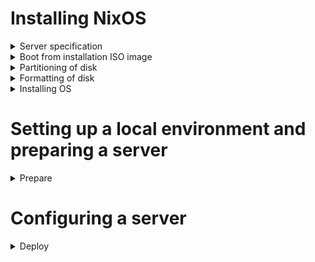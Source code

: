 # Installing NixOS

<details>
<summary>Server specification</summary>
<br>

| Hardware | Configuration |
| :--- | :--- |
| Processor | Intel Core i7-4790, 4x3600 MHz |
| Memory | 32 GB DDR3 1600 MHz |
| Disks | 120 GB SSD x 2, 4 TB HDD x 1 |

</details>

<details>
<summary>Boot from installation ISO image</summary>
<br>

Boot from installation ISO image (Minimal, 64-bit Intel/AMD):

1. set a password for the `nixos` user
   ```bash
   passwd
   ```

2. connect from a remote host
   ```bash
   ssh nixos@[SERVER_IP_ADDRESS]
   ```

</details>

<details>
<summary>Partitioning of disk</summary>
<br>

> Ignore info messages from parted: `Information: You may need to update /etc/fstab.`

1. delete data from SSD drives
   ```bash
   sudo shred --verbose /dev/sdX
   ```

2. find disk which connected to SATA-port 1
   ```bash
   $ for i in /dev/disk/by-path/*;do [[ ! "$i" =~ '-part[0-9]+$' ]] && echo "Port $(basename "$i"|grep -Po '(?<=ata-)[0-9]+'): $(readlink -f "$i")";done
   Port 1: /dev/sdb
   ```

3. create a GPT partition table
   ```bash
   sudo parted /dev/sdb -- mklabel gpt
   ```

4. create a `root` partition, left 16GiB for `swap` partition at the end of disk and 512MiB for `boot` partition at the beggining of disk
   ```bash
   sudo parted /dev/sdb -- mkpart primary 512MiB -16GiB
   ```

5. create a `swap` partition
   ```bash
   sudo parted -a none /dev/sdb -- mkpart primary linux-swap -16GiB 100%
   ```

6. create a `boot` partition
   ```bash
   sudo parted /dev/sdb -- mkpart ESP fat32 1MiB 512MiB
   sudo parted /dev/sdb -- set 3 esp on
   ```

</details>

<details>
<summary>Formatting of disk</summary>
<br>

1. format a `root` partition to ext4, add a label `nixos`
   ```bash
   sudo mkfs.ext4 -L nixos /dev/sdb1
   ```

2. create a `swap` partition, add a label `swap`
   ```bash
   sudo mkswap -L swap /dev/sdb2
   ```

3. create a `boot` partition, add a lable `boot`
   ```bash
   sudo mkfs.fat -F 32 -n boot /dev/sdb3
   ```

</details>

<details>
<summary>Installing OS</summary>
<br>

1. mount the target file system on which NixOS should be installed on `/mnt`
   ```bash
   sudo mount /dev/disk/by-label/nixos /mnt
   ```

2. mount the boot file system on `/mnt/boot`
   ```bash
   sudo mkdir -p /mnt/boot
   sudo mount /dev/disk/by-label/boot /mnt/boot
   ```

3. generate an initial configuration file
   ```bash
   sudo nixos-generate-config --root /mnt
   ```

4. edit a configuration file
   ```bash
   sudo nano /mnt/etc/nixos/configuration.nix
   ```
   * enable OpenSSH service
   * allow login as root user
   ```
   services.openssh = {
     enable = true;
     settings.PermitRootLogin = "yes";
   };
   ```

5. run the installation
   ```bash
   sudo nixos-install
   ```

6. at the end of the installation set the password for the root user. If something went wrong, set it manually
   ```bash
   [nixos@nixos:~]$ sudo nixos-enter --root '/mnt'
   [root@nixos:/]# passwd
   [root@nixos:/]# exit
   ```

7. reboot system
   ```bash
   sudo reboot
   ```

8. after reboot check connection under the `root` user
   ```bash
   ssh root@[SERVER_IP_ADDRESS]
   ```

9. delete data from HDD drive
   * run the process in the background, because it can take a long time
     ```bash
     sudo shred --verbose /dev/sdX >> shred.log 2>&1 &
     ```
   * display logs
     ```bash
     tail -f shred.log
     ```

</details>

# Setting up a local environment and preparing a server

<details>
<summary>Prepare</summary>
<br>

1. create personal access tokens (classic) in GitHub
   * Note: grafana
   * Expiration: No expiration
   * Scopes:
     * repo:status
     * repo_deployment
     * public_repo
     * read:packages
     * read:org
     * read:user
     * user:email
     * read:project

2. build an image
   ```bash
   docker build --rm --file Dockerfile --tag ansible:2.16.0 .
   ```

3. create a Vault password file named `.vault_password` and add a password in it

4. create an encrypted file
   ```bash
   docker run --rm -ti \
     --volume=$(pwd):/etc/ansible \
     ansible:2.16.0 \
       ansible-vault create host_vars/localhost/vault.yml
   ```

5. write credentials to encrypted file
   ```bash
   ---
   vault_server_ip_address: 192.168.0.1
   vault_server_root_account_password: 'S0me P@ssword'
   vault_server_technical_account_username: [VALUE]

   vault_1password_device_id: [VALUE] (can be found in `~/.config/op/config` on Alpine linux)
   vault_1password_master_password: 'S0me P@ssword'
   vault_1password_subdomain: my
   vault_1password_email_address: email@example.com
   vault_1password_secret_key: [VALUE]

   vault_domain_name_internal: example.com

   vault_mattermost_postgres_username: [VALUE]
   vault_mattermost_postgres_database: [VALUE]

   vault_redis_exporter_redis_username: [VALUE]

   vault_gitlab_postgres_username: [VALUE]
   vault_gitlab_postgres_database: [VALUE]

   vault_postgres_exporter_postgres_username: [VALUE]

   vault_pgadmin_postgres_username: [VALUE]

   vault_grafana_github_token: [VALUE]
   vault_grafana_postgres_username: [VALUE]
   vault_grafana_redis_username: [VALUE]
   ```

6. run a playbook to do an initial configuration on a server and configure a local environment
   ```bash
   docker run --rm -t \
     --volume=$(pwd):/etc/ansible \
     ansible:2.16.0 \
       ansible-playbook site.yml --tags prepare
   ```

7. grafana dashboard sources

   | Service | Dashboard source (based on) |
   | :--- | :--- |
   | GitHub | Connections -> Data sources -> GitHub -> Dashboards -> GitHub Default |
   | MinIO | https://grafana.com/grafana/dashboards/13502-minio-dashboard/ |
   | Mimir | https://grafana.com/grafana/dashboards/16007-mimir-alertmanager/<br>https://grafana.com/grafana/dashboards/16009-mimir-compactor/<br>https://grafana.com/grafana/dashboards/16011-mimir-object-store/<br>https://grafana.com/grafana/dashboards/16012-mimir-overrides/<br>https://grafana.com/grafana/dashboards/16013-mimir-queries/<br>https://grafana.com/grafana/dashboards/16016-mimir-reads/<br>https://grafana.com/grafana/dashboards/16018-mimir-ruler/<br>https://grafana.com/grafana/dashboards/16021-mimir-tenants/<br>https://grafana.com/grafana/dashboards/16022-mimir-top-tenants/<br>https://grafana.com/grafana/dashboards/16026-mimir-writes/ |
   | Prometheus | Connections -> Data Sources -> Prometheus -> Dashboards -> Prometheus Stats<br>Connections -> Data Sources -> Prometheus -> Dashboards -> Prometheus 2.0 Stats |
   | Node Exporter | https://grafana.com/grafana/dashboards/13978-node-exporter-quickstart-and-dashboard/<br>https://grafana.com/grafana/dashboards/6014-host-stats-0-16-0/ |
   | PostgreSQL Exporter | https://grafana.com/grafana/dashboards/14114-postgres-overview/ |
   | Redis | https://grafana.com/grafana/dashboards/14091-redis-dashboard-for-prometheus-redis-exporter-1-x/<br>Connections -> Data Sources -> GitLab-Redis -> Dashboards -> Redis<br>Connections -> Data Sources -> GitLab-Redis -> Dashboards -> Redis Streaming |
   | GitLab | https://gitlab.com/gitlab-org/grafana-dashboards/-/blob/master/omnibus/gitaly.json<br>https://gitlab.com/gitlab-org/grafana-dashboards/-/blob/master/omnibus/overview.json<br>https://gitlab.com/gitlab-org/grafana-dashboards/-/blob/master/omnibus/postgresql.json<br>https://gitlab.com/gitlab-org/grafana-dashboards/-/blob/master/omnibus/rails-app.json<br>https://gitlab.com/gitlab-org/grafana-dashboards/-/blob/master/omnibus/redis.json<br>https://gitlab.com/gitlab-org/grafana-dashboards/-/blob/master/omnibus/registry.json<br>https://gitlab.com/gitlab-org/grafana-dashboards/-/blob/master/omnibus/service_platform_metrics.json |
   | Grafana | Connections -> Data Sources -> Prometheus -> Dashboards -> Grafana metrics |

8. run a playbook to upload grafana dashboards
   ```bash
   docker run --rm -t \
     --volume=$(pwd):/etc/ansible \
     ansible:2.16.0 \
       ansible-playbook site.yml --tags dashboards
   ```

9. run a playbook to upgrade NixOS and services to the latest version
   ```bash
   docker run --rm -ti \
     --volume=$(pwd):/etc/ansible \
     ansible:2.16.0 \
       ansible-playbook site.yml --tags upgrade
   ```

</details>

# Configuring a server

<details>
<summary>Deploy</summary>
<br>

1. run a playbook to configure a server
   ```bash
   docker run --rm -t \
     --volume=$(pwd):/etc/ansible \
     ansible:2.16.0 \
       ansible-playbook site.yml
   ```

2. import certificates in Firefox: Preferences -> Privacy & Security -> Security -> Certificates -> View Certificates...
   * import certificate authority: Authorities -> Import... -> ca.pem (choose `Trust this CA to identify websites.`)
   * import user certificate for authentication: Your Certificates -> Import... -> user.pfx (leave the password field blank and click Log in)

</details>
